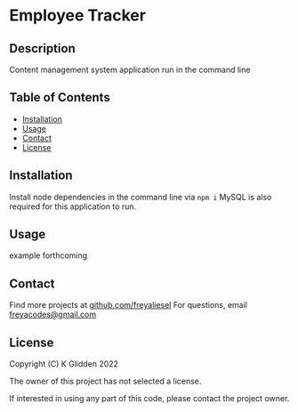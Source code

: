 # Employee Tracker

## Description

Content management system application run in the command line

## Table of Contents

- [Installation](#installation)
- [Usage](#usage)
- [Contact](#contact)
- [License](#license)

## Installation

Install node dependencies in the command line via `npm i` MySQL is also required for this application to run.

## Usage

example forthcoming

## Contact

Find more projects at [github.com/freyaliesel](https://github.com/freyaliesel)
For questions, email [freyacodes@gmail.com](mailto:freyacodes@gmail.com)

## License

 Copyright (C) K Glidden 2022

The owner of this project has not selected a license.

If interested in using any part of this code, please contact the project owner.
